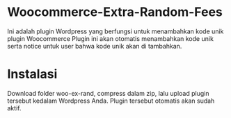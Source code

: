 # Woocommerce-Extra-Random-Fees
Ini adalah plugin Wordpress yang berfungsi untuk menambahkan kode unik plugin Woocommerce
Plugin ini akan otomatis menambahkan kode unik serta notice untuk user bahwa kode unik akan di tambahkan.

# Instalasi
Download folder woo-ex-rand, compress dalam zip, lalu upload plugin tersebut kedalam Wordpress Anda. Plugin tersebut otomatis akan sudah aktif.
